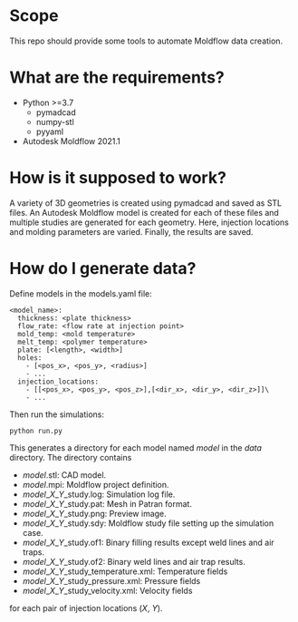# Scope
This repo should provide some tools to automate Moldflow data creation.

# What are the requirements?
- Python >=3.7
  - pymadcad
  - numpy-stl
  - pyyaml
- Autodesk Moldflow 2021.1

# How is it supposed to work?
A variety of 3D geometries is created using pymadcad and saved as STL files. An Autodesk Moldflow model is created for each of these files and multiple studies are generated for each geometry. Here, injection locations and molding parameters are varied. Finally, the results are saved.

# How do I generate data?
Define models in the models.yaml file:

```
<model_name>:
  thickness: <plate thickness>
  flow_rate: <flow rate at injection point>
  mold_temp: <mold temperature>
  melt_temp: <polymer temperature>
  plate: [<length>, <width>]
  holes:
    - [<pos_x>, <pos_y>, <radius>]
    - ...
  injection_locations:
    - [[<pos_x>, <pos_y>, <pos_z>],[<dir_x>, <dir_y>, <dir_z>]]\
    - ...
```

Then run the simulations:

```
python run.py
```

This generates a directory for each model named *model* in the *data* directory. The directory contains
- *model*.stl: CAD model.
- *model*.mpi: Moldflow project definition.
- *model*\_*X*\_*Y*\_study.log: Simulation log file.
- *model*\_*X*\_*Y*\_study.pat: Mesh in Patran format.
- *model*\_*X*\_*Y*\_study.png: Preview image.
- *model*\_*X*\_*Y*\_study.sdy: Moldflow study file setting up the simulation case.
- *model*\_*X*\_*Y*\_study.of1: Binary filling results except weld lines and air traps.
- *model*\_*X*\_*Y*\_study.of2: Binary weld lines and air trap results.
- *model*\_*X*\_*Y*\_study_temperature.xml: Temperature fields
- *model*\_*X*\_*Y*\_study_pressure.xml: Pressure fields
- *model*\_*X*\_*Y*\_study_velocity.xml: Velocity fields


for each pair of injection locations (*X*, *Y*).
